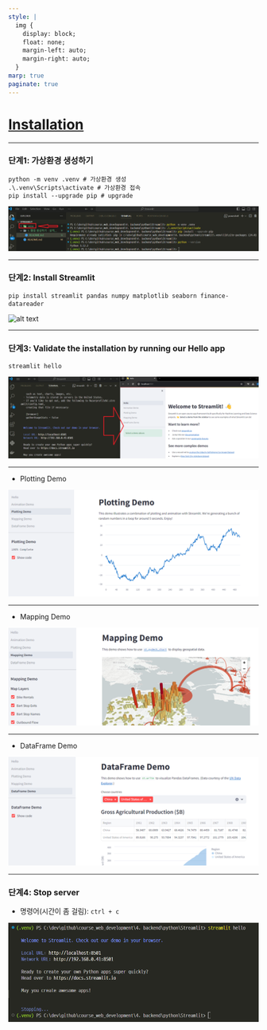 ```yaml
---
style: |
  img {
    display: block;
    float: none;
    margin-left: auto;
    margin-right: auto;
  }
marp: true
paginate: true
---
```

# [Installation](https://docs.streamlit.io/get-started/installation)

---
### 단계1: 가상환경 생성하기 
```shell
python -m venv .venv # 가상환경 생성 
.\.venv\Scripts\activate # 가상환경 접속 
pip install --upgrade pip # upgrade
```
![alt text](./img/image.png)

---
### 단계2: Install Streamlit
```shell
pip install streamlit pandas numpy matplotlib seaborn finance-datareader
```
![alt text](./img/mage-1.png)

---
### 단계3: Validate the installation by running our Hello app
```shell
streamlit hello
```
![alt text](./img/image-2.png)

---
- Plotting Demo

![alt text](./img/image-3.png)

---
- Mapping Demo

![alt text](./img/image-4.png)

---
- DataFrame Demo

![alt text](./img/image-5.png)

---
### 단계4: Stop server
- 명령어(시간이 좀 걸림): `ctrl + c` 

![alt text](./img/image-6.png)


